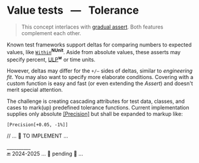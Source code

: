 # Value tests &nbsp; &mdash; &nbsp; Tolerance

> This concept interlaces with [gradual assert](unit_test-gradual_assert.md). Both features complement each other.

Known test frameworks support deltas for comparing numbers to expected values, like [`Within`](https://docs.nunit.org/articles/nunit/writing-tests/constraints/EqualConstraint.html)<sup><b>NUnit</b></sup>.
Aside from absolute values, these asserts may specify percent, [ULP](https://en.wikipedia.org/wiki/Unit_in_the_last_place)<sup><b>w</b></sup> or time units.

However, deltas may differ for the `+/—` sides of deltas, similar to _engineering fit_. You may also want to specify more elaborate conditions. Covering with a custom function is easy and fast (or even extending the _Assert_) and doesn't merit special attention. 

The challenge is creating cascading attributes for test data, classes, and cases to mark(up) predefined tolerance functions. 
Current implementation supplies only absolute [[Precision]](../../../src/TuttiFrutti/MeasData/Mech/Force/Thrusts.cs) but shall be expanded to markup like:

`[Precision[+0.05, -1%]]`

// ... 🚧 TO IMPLEMENT ...

\__________\
🔚 2024-2025 ... 🚧 pending 🚧 ...
